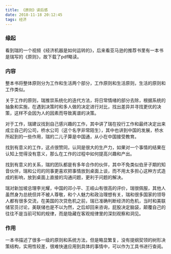 ```yaml
---
title: 《原则》读后感
date: 2018-11-18 20:12:45
tags: 经济
---
```


### 缘起

看到瑞的一个视频《经济机器是如何运转的》，后来看亚马逊的推荐书里有一本书是瑞写的《原则》，故下载了pdf略读。

### 内容

整本书将整体原则分为工作和生活两个部分，工作原则和生活原则，生活的原则和工作类似。

关于工作的原则，瑞推崇系统化的迭代方法，将日常情绪的部分去除，根据系统的抽象和实施，在遇到决策时和多人做的决定进行对比，找出差异并寻找更优的决策，这样不会因为人的因素而导致离谱的决策。

对于工作，瑞建议找到自己感兴趣的工作，其中讲了瑞在投行工作和最终决定出来成立自己的公司，桥水公司（这个名字非常陌生），其中也讲到中国的发展，桥水所起到的一些作用，瑞的二儿子算是中国通，从小在中国接受教育。

找到有意义的工作，这点很赞同，认同是很大的生产力，如果对一个事情的结果在认知上觉得没有意义，那么在工作的过程中如何提高兴趣和产出。

找到有意义的关系，瑞的团队都是有多年合作的伙伴，其中不免类似伯牙子期的知音伙伴，瑞和公司的同事更喜欢把事情放到桌面上谈，而不用太多担心这种方式造成的影响，放到桌面上直接的沟通问题，更利于问题的解决。

瑞对新加坡总理李光耀，中国的邓小平、王岐山有很高的评价，瑞很佩服，其他人虽然身为总统但并不被人尊敬，和个人魅力和政治理想有关，瑞和很多国家的领导人都有很多交流，在美国的次贷危机之前，瑞已准确判断经济的危机，当时和美联储官员讨论，美联储也是不以为然，之后却回来咨询，屁股决定脑袋，颠覆自己的往往不是当前可知的规律，而是隐藏在客观规律里的深刻观察和洞见。

### 作用

一本书描述了很多一级的原则和系统方法，但是略显繁复，没有提纲契领的树形决策结构，实用性较差，很难快速应用到具体的事情中，可以作为工具书进行查阅。